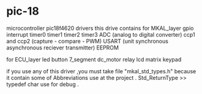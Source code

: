 # pic-18
microcontroller pic18f4620 drivers
this drive contains 
for MKAL_layer
gpio
interrupt
timer0
timer1
timer2
timer3
ADC (analog to digital converter)
ccp1 and ccp2 (capture - compare - PWM)
USART (unit synchronous asynchronous reciever transmitter)
EEPROM 

for ECU_layer
led 
button
7_segment
dc_motor
relay
lcd
matrix keypad

if you use any of this driver ,you must take file "mkal_std_types.h" because it contain some of Abbreviations use at the project .
Std_ReturnType >> typedef char use for debug .


